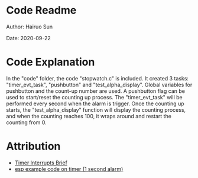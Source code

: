# Code Readme
Author: Hairuo Sun

Date: 2020-09-22

# Code Explanation
In the "code" folder, the code "stopwatch.c" is included. It created 3 tasks: "timer_evt_task", "pushbutton" and "test_alpha_display". Global variables for pushbutton and the count-up number are used. A pushbutton flag can be used to start/reset the counting up process. The "timer_evt_task" will be performed every second when the alarm is trigger. Once the counting up starts, the "test_alpha_display" function will display the counting process, and when the counting reaches 100, it wraps around and restart the counting from 0.

# Attribution
* [Timer Interrupts Brief](http://whizzer.bu.edu/briefs/design-patterns/dp-timer)
* [esp example code on timer (1 second alarm)](https://github.com/BU-EC444/code-examples/tree/master/timer-example)
